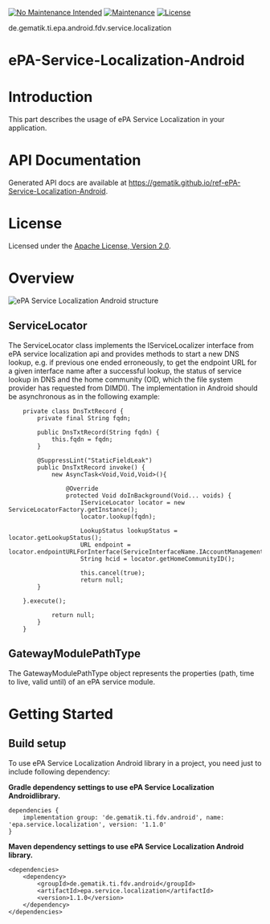[![No Maintenance Intended](http://unmaintained.tech/badge.svg)](http://unmaintained.tech/)
[![Maintenance](https://img.shields.io/badge/Maintained%3F-no-red.svg)](https://bitbucket.org/lbesson/ansi-colors)
[![License](https://img.shields.io/badge/License-Apache%202.0-blue.svg)](https://opensource.org/licenses/Apache-2.0)

de.gematik.ti.epa.android.fdv.service.localization

# ePA-Service-Localization-Android

# Introduction

This part describes the usage of ePA Service Localization in your application.

# API Documentation

Generated API docs are available at <https://gematik.github.io/ref-ePA-Service-Localization-Android>.

# License

Licensed under the [Apache License, Version 2.0](https://www.apache.org/licenses/LICENSE-2.0).

# Overview

![ePA Service Localization Android structure](../images/esl4a/generated/localization.png)

  

## ServiceLocator

The ServiceLocator class implements the IServiceLocalizer interface from ePA service localization api and provides methods to start a new DNS lookup, e.g. if previous one ended erroneously,
to get the endpoint URL for a given interface name after a successful lookup, the status of
service lookup in DNS and the home community (OID, which the file system provider has requested from DIMDI).
The implementation in Android should be asynchronous as in the following example:

        private class DnsTxtRecord {
            private final String fqdn;

            public DnsTxtRecord(String fqdn) {
                this.fqdn = fqdn;
            }

            @SuppressLint("StaticFieldLeak")
            public DnsTxtRecord invoke() {
                new AsyncTask<Void,Void,Void>(){

                    @Override
                    protected Void doInBackground(Void... voids) {
                        IServiceLocator locator = new ServiceLocatorFactory.getInstance();
                        locator.lookup(fqdn);

                        LookupStatus lookupStatus = locator.getLookupStatus();
                        URL endpoint = locator.endpointURLForInterface(ServiceInterfaceName.IAccountManagementInsurant);
                        String hcid = locator.getHomeCommunityID();

                        this.cancel(true);
                        return null;
            }

        }.execute();

                return null;
            }
        }

## GatewayModulePathType

The GatewayModulePathType object represents the properties (path, time to live, valid until) of an ePA service module.

# Getting Started

## Build setup

To use ePA Service Localization Android library in a project, you need just to include following dependency:

**Gradle dependency settings to use ePA Service Localization Androidlibrary.**

    dependencies {
        implementation group: 'de.gematik.ti.fdv.android', name: 'epa.service.localization', version: '1.1.0'
    }

**Maven dependency settings to use ePA Service Localization Android library.**

    <dependencies>
        <dependency>
            <groupId>de.gematik.ti.fdv.android</groupId>
            <artifactId>epa.service.localization</artifactId>
            <version>1.1.0</version>
        </dependency>
    </dependencies>
